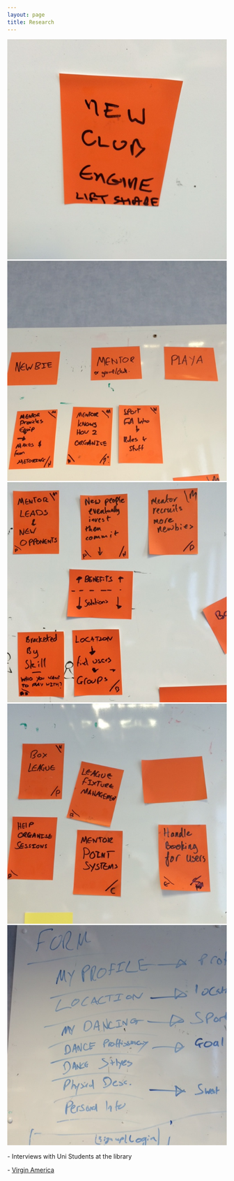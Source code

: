 ```yaml
---
layout: page
title: Research
---
```


<div class="image-responsive">
    <img src="public/img/7.jpg" />
</div>
<div class="image-responsive">
    <img src="public/img/8.jpg" />
</div>
<div class="image-responsive">
    <img src="public/img/9.jpg" />
</div>
<div class="image-responsive">
    <img src="public/img/10.jpg" />
</div>
<div class="image-responsive">
    <img src="public/img/11.jpg" />
</div>

<p class="message">
	- Interviews with Uni Students at the library
</p>

<p class="message">
- <a href="https://www.virginamerica.com">Virgin America</a>
</p>